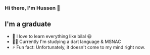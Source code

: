 ### Hi there, I'm Hussen 👋

## I'm a graduate

- 🌱 I love to learn everything like bilal 😆
- 👨‍🏫 Currently I'm studying a dart language & MSNAC
- ⚡ Fun fact: Unfortunately, it doesn't come to my mind right now.
